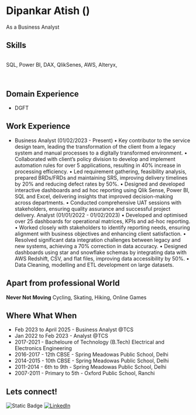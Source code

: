 # Dipankar Atish ()

As a Business Analyst

## Skills
![]()

SQL, Power BI, DAX, QlikSenes, AWS, Alteryx, 
## 

![]()



## Domain Experience
- DGFT

## Work Experience
-	Business Analyst (01/02/2023 - Present)
•	Key contributor to the service design team, leading the transformation of the client from a legacy system and manual processes to a digitally transformed environment.
•	Collaborated with client’s policy division to develop and implement automation rules for over 5 applications, resulting in 40% increase in processing efficiency.
•	Led requirement gathering, feasibility analysis, prepared BRDs/FRDs and maintaining SRS, improving delivery timelines by 20% and reducing defect rates by 50%.
•	Designed and developed interactive dashboards and ad hoc reporting using Qlik Sense, Power BI, SQL and Excel, delivering insights that improved decision-making across departments.
•	Conducted comprehensive UAT sessions with stakeholders, ensuring quality assurance and successful project delivery.
  Analyst (01/01/2022 - 01/02/2023)
•	Developed and optimised over 25 dashboards for operational matrices, KPIs and ad-hoc reporting. 
•	Worked closely with stakeholders to identify reporting needs, ensuring alignment with business objectives and enhancing client satisfaction.
•	Resolved significant data integration challenges between legacy and new systems, achieving a 70% correction in data accuracy.
•	Designed dashboards using star and snowflake schemas by integrating data with AWS Redshift, CSV, and flat files, improving data accessibility by 50%.
•	Data Cleaning, modelling and ETL development on large datasets. 


## Apart from professional World
**Never Not Moving** Cycling, Skating, Hiking, Online Games 


## Where What When
-  Feb 2023 to April 2025 - Business Analyst @TCS
-  Jan 2022 to Feb 2023 - Analyst @TCS
-  2017-2021 - Bacheloure of Technology (B.Tech) Electrical and Electronics Engineering
-  2016-2017 - 12th CBSE - Spring Meadowas Public School, Delhi
-  2014-2015 - 10th CBSE - Spring Meadowas Public School, Delhi
-  2011-2014 - 6th to 9th - Spring Meadowas Public School, Delhi
-  2007-2011 - Primary to 5th - Oxford Public School, Ranchi


## Lets connect!
![Static Badge](https://img.shields.io/badge/Gmail-%23d3d3d3?style=for-the-badge&logo=gmail&logoColor=red&labelColor=e6e6e6&color=e6e6e6&link=(mailto:atishdipankar99@gmail.com))
[![LinkedIn](https://img.shields.io/badge/LinkedIn-0077B5?style=for-the-badge&logo=linkedin&logoColor=white)](https://www.linkedin.com/in/dipankar-atish-business-analyst/)

